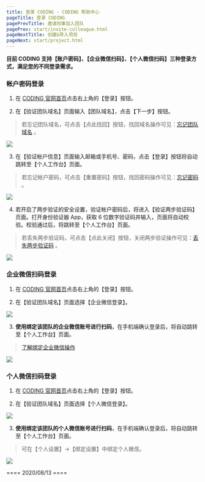 ```yaml
---
title: 登录 CODING - CODING 帮助中心
pageTitle: 登录 CODING
pagePrevTitle: 邀请同事加入团队
pagePrev: start/invite-colleague.html
pageNextTitle: 创建&导入项目
pageNext: start/project.html
---
```


**目前 CODING 支持【账户密码】、【企业微信扫码】、【个人微信扫码】三种登录方式，满足您的不同登录需求。**

### 帐户密码登录

1.  在 [CODING 官网首页](https://coding.net/)点击右上角的【登录】按钮。

2.  在【验证团队域名】页面输入【团队域名】，点击【下一步】按钮。

> 若忘记团队域名，可点击【点此找回】按钮，找回域名操作可见：[忘记团队域名](/docs/common/password.html) 。

![](https://help-assets.codehub.cn/enterprise/20190529145915.png)

3.  在【验证帐户信息】页面输入邮箱或手机号、密码，点击【登录】按钮将自动跳转至【个人工作台】页面。

>若忘记帐户密码，可点击【重置密码】按钮，找回密码操作可见：[忘记密码](/docs/common/password.html) 。

![](https://help-assets.codehub.cn/enterprise/20190529151047.png)

4.  若开启了两步验证的安全设置，验证帐户密码后，将进入【验证两步验证码】页面。打开身份验证器 App，获取 6 位数字验证码并输入，页面将自动校验。校验通过后，将跳转至【个人工作台】页面。

> 若丢失两步验证码，可点击【点此关闭】按钮，关闭两步验证操作可见：[丢失两步验证码](/docs/common/password.html) 。

![](https://help-assets.codehub.cn/enterprise/20190529164539.png)

### 企业微信扫码登录

1.  在 [CODING 官网首页](https://coding.net/)点击右上角的【登录】按钮。

2.  在【验证团队域名】页面选择【企业微信登录】。

![](https://help-assets.codehub.cn/enterprise/20190529153836.png)

3.  **使用绑定该团队的企业微信账号进行扫码**，在手机端确认登录后，将自动跳转至【个人工作台】页面。

> [了解绑定企业微信操作](/docs/admin/enterprise-account/applets.html)

![](https://help-assets.codehub.cn/enterprise/20190529155244.png)

### 个人微信扫码登录

1.  在 [CODING 官网首页](https://coding.net/)点击右上角的【登录】按钮。

2.  在【验证团队域名】页面选择【个人微信登录】。

![](https://help-assets.codehub.cn/enterprise/20190529162043.png)

3.  **使用绑定该团队的个人微信账号进行扫码**，在手机端确认登录后，将自动跳转至【个人工作台】页面。

> 可在【个人设置】->【绑定设置】中绑定个人微信。

![](https://help-assets.codehub.cn/enterprise/20190529163250.png)

==== 2020/08/13 ====
